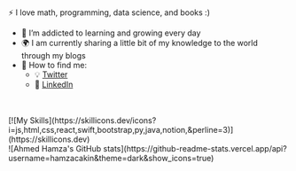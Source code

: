  :zap: I love math, programming, data science, and books :)
- 🌱 I’m addicted to learning and growing every day
- :earth_africa: I am currently sharing a little bit of my knowledge to the world through my blogs
- 🌱 How to find me:
  - :bulb: [Twitter](https://twitter.com/ahmedhamzacakin)
  - :office: [LinkedIn](https://www.linkedin.com/in/hamzacakin/)



<br>
 <br>
[![My Skills](https://skillicons.dev/icons?i=js,html,css,react,swift,bootstrap,py,java,notion,&perline=3)](https://skillicons.dev)<br>
![Ahmed Hamza's GitHub stats](https://github-readme-stats.vercel.app/api?username=hamzacakin&theme=dark&show_icons=true)
